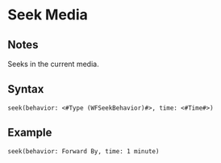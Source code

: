 # Seek Media

## Notes
Seeks in the current media.

## Syntax

```
seek(behavior: <#Type (WFSeekBehavior)#>, time: <#Time#>)
```

## Example
```
seek(behavior: Forward By, time: 1 minute)
```